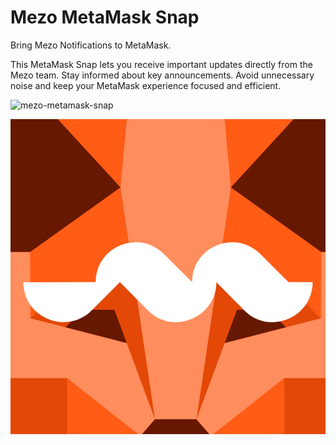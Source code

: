 # Mezo MetaMask Snap

Bring Mezo Notifications to MetaMask.

This MetaMask Snap lets you receive important updates directly from the Mezo team. Stay informed about key announcements. Avoid unnecessary noise and keep your MetaMask experience focused and efficient.

![mezo-metamask-snap](https://github.com/user-attachments/assets/f6a9ecce-5622-4592-ad03-5cb4532a8308)<?xml version="1.0" encoding="UTF-8" standalone="no"?>
<!DOCTYPE svg PUBLIC "-//W3C//DTD SVG 1.1//EN" "http://www.w3.org/Graphics/SVG/1.1/DTD/svg11.dtd">
<svg width="100%" height="100%" viewBox="0 0 400 400" version="1.1" xmlns="http://www.w3.org/2000/svg" xmlns:xlink="http://www.w3.org/1999/xlink" xml:space="preserve" xmlns:serif="http://www.serif.com/" style="fill-rule:evenodd;clip-rule:evenodd;stroke-linejoin:round;stroke-miterlimit:2;">
    <g transform="matrix(2.08298,0,0,2.16125,-190.018,-235.964)">
        <g transform="matrix(2.13466,0,0,2.13466,40.8985,46.8595)">
            <path d="M132.24,131.751L101.759,122.675L78.773,136.416L62.735,136.409L39.735,122.675L9.268,131.751L0,100.465L9.268,65.742L0,36.385L9.268,0L56.875,28.443L84.632,28.443L132.24,0L141.508,36.385L132.24,65.742L141.508,100.465L132.24,131.751Z" style="fill:rgb(255,92,22);fill-rule:nonzero;"/>
        </g>
        <g transform="matrix(2.13466,0,0,2.13466,40.8985,46.8595)">
            <path d="M9.274,0L56.882,28.463L54.989,47.997L9.274,0ZM39.742,100.478L60.689,116.435L39.742,122.675L39.742,100.478ZM59.015,74.097L54.989,48.01L29.219,65.75L29.205,65.743L29.205,65.756L29.285,84.016L39.735,74.098L59.015,74.098L59.015,74.097ZM132.24,0L84.632,28.463L86.519,47.997L132.24,0ZM101.773,100.478L80.825,116.435L101.773,122.675L101.773,100.478ZM112.302,65.755L112.309,65.755L112.302,65.755L112.302,65.742L112.296,65.749L86.526,48.01L82.5,74.097L101.772,74.097L112.229,84.014L112.302,65.755Z" style="fill:rgb(255,92,22);fill-rule:nonzero;"/>
        </g>
        <g transform="matrix(2.13466,0,0,2.13466,40.8985,46.8595)">
            <path d="M39.735,122.675L9.268,131.751L0,100.478L39.735,100.478L39.735,122.675ZM59.008,74.09L64.828,111.804L56.762,90.834L29.272,84.014L39.728,74.091L59.008,74.091L59.008,74.09ZM101.772,122.675L132.24,131.751L141.508,100.478L101.772,100.478L101.772,122.675ZM82.5,74.09L76.68,111.804L84.745,90.834L112.236,84.014L101.773,74.091L82.5,74.091L82.5,74.09Z" style="fill:rgb(227,72,7);fill-rule:nonzero;"/>
        </g>
        <g transform="matrix(2.13466,0,0,2.13466,40.8985,46.8595)">
            <path d="M0,100.465L9.268,65.742L29.198,65.742L29.271,84.008L56.763,90.828L64.828,111.797L60.682,116.415L39.735,100.458L0,100.458L0,100.465ZM141.508,100.465L132.24,65.742L112.309,65.742L112.236,84.008L84.746,90.828L76.68,111.797L80.825,116.415L101.773,100.458L141.508,100.458L141.508,100.465ZM84.632,28.443L56.875,28.443L54.99,47.977L64.829,111.777L76.68,111.777L86.525,47.977L84.632,28.443Z" style="fill:rgb(255,141,93);fill-rule:nonzero;"/>
        </g>
        <g transform="matrix(2.13466,0,0,2.13466,40.8985,46.8595)">
            <path d="M9.268,0L0,36.385L9.268,65.742L29.198,65.742L54.982,47.997L9.268,0ZM53.248,81.665L44.219,81.665L39.303,86.484L56.769,90.814L53.248,81.659L53.248,81.665ZM132.24,0L141.508,36.385L132.24,65.742L112.309,65.742L86.526,47.997L132.24,0ZM88.273,81.665L97.315,81.665L102.231,86.49L84.745,90.828L88.273,81.658L88.273,81.665ZM78.766,123.97L80.826,116.428L76.68,111.81L64.82,111.81L60.675,116.428L62.734,123.97" style="fill:rgb(102,24,0);fill-rule:nonzero;"/>
        </g>
    </g>
    <g transform="matrix(1.14091,0,0,1.14091,-28.1936,81.0384)">
        <path d="M114.94,142.08L146.44,110.58L146.44,110.44L177.79,141.94C186.85,151 197.93,155.03 208.86,155.03C231.73,155.03 253.73,137.2 253.73,110.44L285.08,141.94C294.14,151 305.22,155.03 316.15,155.03C339.02,155.03 361.02,137.2 361.02,110.44L334.12,110.44L302.77,79.09C293.71,70.03 282.49,66 271.56,66C248.69,66 226.83,83.69 226.83,110.44L195.48,79.09C186.42,70.03 175.2,66 164.27,66C141.4,66 119.54,83.69 119.54,110.44L39,110.58C39,137.48 61.29,154.88 84.16,154.88C95.09,154.88 106.17,150.85 114.94,142.08Z" style="fill:white;fill-rule:nonzero;"/>
    </g>
</svg>
